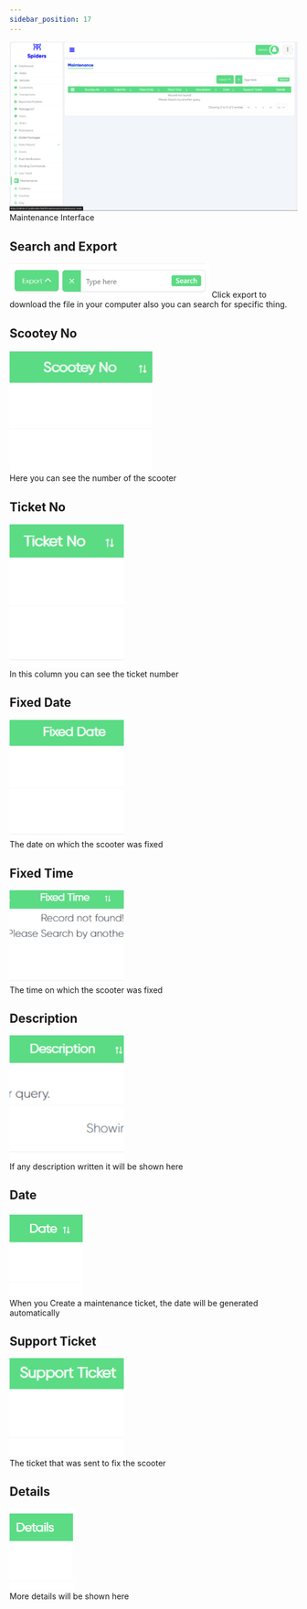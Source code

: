 ```yaml
---
sidebar_position: 17
---
```


<img src='../img/Maintenance/maintenance1.png'/>
Maintenance Interface

## Search and Export
<img src='../img/Maintenance/maintenance2.png' width="350px"/>
Click export to download the file in your computer also you can search for specific thing.

## Scootey No
<img src='../img/Maintenance/maintenance3.png' width="250px"/> <br/>
Here you can see the number of the scooter

## Ticket No
<img src='../img/Maintenance/maintenance4.png' width="200px"/> <br/>
In this column you can see the ticket number

## Fixed Date
<img src='../img/Maintenance/maintenance5.png'  width="200px"/> <br/>
The date on which the scooter was fixed

## Fixed Time
<img src='../img/Maintenance/maintenance6.png'  width="200px"/> <br/>
The time on which the scooter was fixed

## Description
<img src='../img/Maintenance/maintenance7.png'  width="200px"/> <br/>
If any description written it will be shown here

## Date
<img src='../img/Maintenance/maintenance15.png'/><br/>
When you Create a maintenance ticket, the date will be generated automatically


## Support Ticket
<img src='../img/Maintenance/maintenance8.png' width="200px"/> <br/>
The ticket that was sent to fix the scooter

## Details
<img src='../img/Maintenance/maintenance16.png'/> <br/>
More details will be shown here


